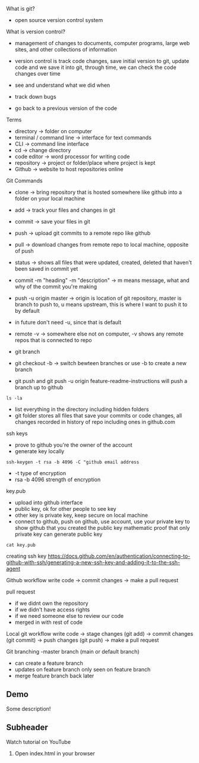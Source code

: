 What is git?

- open source version control system

What is version control?

- management of changes to documents, computer programs, large web sites, and other collections of information
- version control is track code changes, save initial version to git, update code and we save it into git, through time, we can check the code changes over time

- see and understand what we did when
- track down bugs
- go back to a previous version of the code

Terms

- directory -> folder on computer
- terminal / command line -> interface for text commands
- CLI -> command line interface
- cd -> change directory
- code editor -> word processor for writing code
- repository -> project or folder/place where project is kept
- Github -> website to host repositories online

Git Commands

- clone -> bring repository that is hosted somewhere like github into a folder on your local machine
- add -> track your files and changes in git
- commit -> save your files in git
- push -> upload git commits to a remote repo like github
- pull -> download changes from remote repo to local machine, opposite of push
- status -> shows all files that were updated, created, deleted that haven't been saved in commit yet
- commit -m "heading" -m "description" -> m means message, what and why of the commit you're making
- push -u origin master -> origin is location of git repository, master is branch to push to, u means upstream, this is where I want to push it to by default
- in future don't need -u, since that is default
- remote -v -> somewhere else not on computer, -v shows any remote repos that is connected to repo

- git branch
- git checkout -b -> switch bewteen branches or use -b to create a new branch
- git push and git push -u origin feature-readme-instructions will push a branch up to github

`ls -la`

- list everything in the directory including hidden folders
- git folder stores all files that save your commits or code changes, all changes recorded in history of repo including ones in github.com

ssh keys

- prove to github you're the owner of the account
- generate key locally

`ssh-keygen -t rsa -b 4096 -C "github email address`

- -t type of encryption
- rsa -b 4096 strength of encryption

key.pub

- upload into github interface
- public key, ok for other people to see key
- other key is private key, keep secure on local machine
- connect to github, push on github, use account, use your private key to show github that you created the public key mathematic proof that only private key can generate public key

`cat key.pub`

creating ssh key
https://docs.github.com/en/authentication/connecting-to-github-with-ssh/generating-a-new-ssh-key-and-adding-it-to-the-ssh-agent

Github workflow
write code -> commit changes -> make a pull request

pull request

- if we didnt own the repository
- if we didn't have access rights
- if we need someone else to review our code
- merged in with rest of code

Local git workflow
write code -> stage changes (git add) -> commit changes (git commit) -> push changes (git push) -> make a pull request

Git branching -master branch (main or default branch)

- can create a feature branch
- updates on feature branch only seen on feature branch
- merge feature branch back later

## Demo

Some description!

## Subheader

Watch tutorial on YouTube

1. Open index.html in your browser
